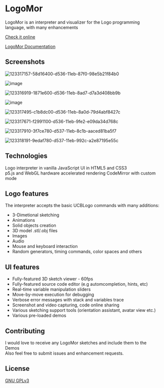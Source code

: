 # LogoMor

LogoMor is an interpreter and visualizer for the Logo programming language, with many enhancements

[Check it online](https://logomor.com/)

[LogoMor Documentation](https://logomor.com/assets/Documentation.pdf)

## Screenshots

![123317157-58d16400-d536-11eb-87f0-98e5b21f84b0](https://user-images.githubusercontent.com/13304797/139117498-484fb769-0196-4097-83ac-e338a47b13c7.png)

![image](https://user-images.githubusercontent.com/13304797/106599557-ea2d4300-6561-11eb-87c5-66ad295d0782.png)

![123316919-1871e600-d536-11eb-8ad7-d7a3d408bb9b](https://user-images.githubusercontent.com/13304797/139117554-ea675249-ee08-41f5-84f9-247eef28f974.png)

![image](https://user-images.githubusercontent.com/13304797/106599718-22cd1c80-6562-11eb-9f80-c06113cd9779.png)

![123317495-c1b8dc00-d536-11eb-8a0d-79d4abf8427c](https://user-images.githubusercontent.com/13304797/139117586-d347d234-8f49-408b-980e-d7740bfc6a16.png)

![123317671-f2991100-d536-11eb-9fe2-e09da34d768c](https://user-images.githubusercontent.com/13304797/139117609-e73ece28-a2f9-46f4-9400-e3e59e5dcaf6.png)

![123317910-3f7ce780-d537-11eb-8c1b-aaced81ba5f7](https://user-images.githubusercontent.com/13304797/139117635-d8b02115-2a8e-498e-bc7d-30c64e40776a.png)

![123318191-9edaf780-d537-11eb-992c-a2e87195e55c](https://user-images.githubusercontent.com/13304797/139117658-9f94945b-063d-4de6-8a6d-fc6150de982e.png)

## Technologies

Logo interpreter in vanilla JavaScript
UI in HTML5 and CSS3  
p5.js and WebGL hardware accelerated rendering
CodeMirror with custom mode 

## Logo features

The interpreter accepts the basic UCBLogo commands with many additions:
- 3-Dimetional sketching
- Animations
- Solid objects creation
- 3D model .stl/.obj files
- Images
- Audio 
- Mouse and keyboard interaction
- Random generators, timing commands, color spaces and others

## UI features

- Fully-featured 3D sketch viewer - 60fps
- Fully-featured source code editor (e.g automcompletion, hints, etc)
- Real-time variable manipulation sliders
- Move-by-move execution for debugging
- Verbose error messages with stack and variables trace
- Screenshot and video capturing, code online sharing
- Various sketching support tools (orientation assistant, avatar view etc.)
- Various pre-loaded demos

## Contributing

I would love to receive any LogoMor sketches and include them to the Demos  
Also feel free to submit issues and enhancement requests.


## License

[GNU GPLv3](https://choosealicense.com/licenses/gpl-3.0/)
